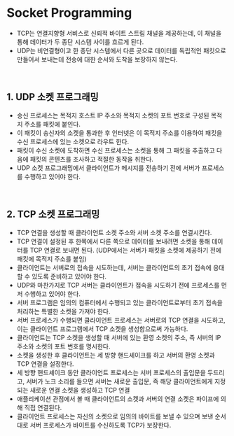 # Socket Programming
- TCP는 연결지향형 서비스로 신뢰적 바이트 스트림 채널을 제공하는데, 이 채널을 통해 데이터가 두 종단 시스템 사이를 흐르게 된다.
- UDP는 비연결형이고 한 종단 시스템에서 다른 곳으로 데이터를 독립적인 패킷으로 만들어서 보내는데 전송에 대한 순서와 도착을 보장하지 않는다.
<br>

## 1. UDP 소켓 프로그래밍
- 송신 프로세스는 목적지 호스트 IP 주소와 목적지 소켓의 포트 번호로 구성된 목적지 주소를 패킷에 붙인다.
- 이 패킷이 송신자의 소켓을 통과한 후 인터넷은 이 목적지 주소를 이용하여 패킷을 수신 프로세스에 있는 소켓으로 라우트 한다.
- 패킷이 수신 소켓에 도착하면 수신 프로세스는 소켓을 통해 그 패킷을 추출하고 다음에 패킷의 콘텐츠를 조사하고 적절한 동작을 취한다.
- UDP 소켓 프로그래밍에서 클라이언트가 메시지를 전송하기 전에 서버가 프로세스를 수행하고 있어야 한다.
<br>

## 2. TCP 소켓 프로그래밍
- TCP 연결을 생성할 때 클라이언트 소켓 주소와 서버 소켓 주소를 연결시킨다.
- TCP 연결이 설정된 후 한쪽에서 다른 쪽으로 데이터를 보내려면 소켓을 통해 데이터를 TCP 연결로 보내면 된다.
   (UDP에서는 서버가 패킷을 소켓에 제공하기 전에 패킷에 목적지 주소를 붙임)
- 클라이언트는 서버로의 접속을 시도하는데, 서버는 클라이언트의 초기 접속에 응대할 수 있도록 준비하고 있어야 한다.
- UDP와 마찬가지로 TCP 서버는 클라이언트가 접속을 시도하기 전에 프로세스를 먼저 수행하고 있어야 한다.
- 서버 프로그램은 임의의 컴퓨터에서 수행되고 있는 클라이언트로부터 초기 접속을 처리하는 특별한 소켓을 가져야 한다.
- 서버 프로세스가 수행되면 클라이언트 프로세스는 서버로의 TCP 연결을 시도하고, 이는 클라이언트 프로그램에서 TCP 소켓을 생성함으로써 가능하다.
- 클라이언트는 TCP 소켓을 생성할 때 서버에 있는 환영 소켓의 주소, 즉 서버의 IP 주소와 소켓의 포트 번호를 명시한다.
- 소켓을 생성한 후 클라이언트는 세 방향 핸드셰이크를 하고 서버의 환영 소켓과 TCP 연결을 설정한다.
- 세 방향 핸드셰이크 동안 클라이언트 프로세스는 서버 프로세스의 출입문을 두드리고, 서버가 노크 소리를 들으면 서버는 새로운 출입문, 즉 해당 클라이언트에게 지정되는 새로운 연결 소켓을 생성하고 TCP 연결
- 애플리케이션 관점에서 볼 때 클라이언트의 소켓과 서버의 연결 소켓은 파이프에 의해 직접 연결된다.
- 클라이언트 프로세스는 자신의 소켓으로 임의의 바이트를 보낼 수 있으며 보낸 순서대로 서버 프로세스가 바이트를 수신하도록 TCP가 보장한다.
